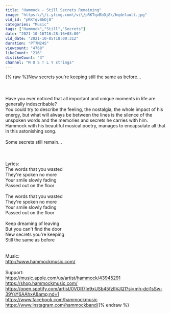 ```yaml
---
title: "Hammock - Still Secrets Remaining"
image: "https:\/\/i.ytimg.com\/vi\/pRKTqvBbDj8\/hqdefault.jpg"
vid_id: "pRKTqvBbDj8"
categories: "Music"
tags: ["Hammock","Still","Secrets"]
date: "2021-10-16T16:28:16+03:00"
vid_date: "2021-10-05T18:00:31Z"
duration: "PT7M24S"
viewcount: "4768"
likeCount: "216"
dislikeCount: "3"
channel: "M O S T L Y strings"
---
```

{% raw %}New secrets you're keeping still the same as before...<br /><br /><br /><br />Have you ever noticed that all important and unique moments in life are generally indescribable?<br />You could try to describe the feeling, the nostalgia, the whole impact of his energy, but what will always be between the lines is the silence of the unspoken words and the memories and secrets he carries with him.<br />Hammock with his beautiful musical poetry, manages to encapsulate all that in this astonishing song.<br /><br />Some secrets still remain...<br /><br /><br /><br />Lyrics:<br />The words that you wasted<br />They're spoken no more<br />Your smile slowly fading<br />Passed out on the floor<br /><br />The words that you wasted<br />They're spoken no more<br />Your smile slowly fading<br />Passed out on the floor<br /><br />Keep dreaming of leaving<br />But you can't find the door<br />New secrets you're keeping<br />Still the same as before<br /><br /><br />Music:<br /><a rel="nofollow" target="blank" href="http://www.hammockmusic.com/">http://www.hammockmusic.com/</a><br /><br />Support:<br /><a rel="nofollow" target="blank" href="https://music.apple.com/us/artist/hammock/43945291">https://music.apple.com/us/artist/hammock/43945291</a><br /><a rel="nofollow" target="blank" href="https://shop.hammockmusic.com/">https://shop.hammockmusic.com/</a><br /><a rel="nofollow" target="blank" href="https://open.spotify.com/artist/0VOR7Ie9xUSb45fzIIVJQ1?si=mh-dcj1sSw-39YsY6AAhxA&amp;nd=1">https://open.spotify.com/artist/0VOR7Ie9xUSb45fzIIVJQ1?si=mh-dcj1sSw-39YsY6AAhxA&amp;nd=1</a><br /><a rel="nofollow" target="blank" href="https://www.facebook.com/hammockmusic">https://www.facebook.com/hammockmusic</a><br /><a rel="nofollow" target="blank" href="https://www.instagram.com/hammockband/">https://www.instagram.com/hammockband/</a>{% endraw %}
